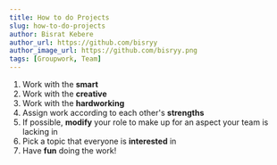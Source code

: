 ```yaml
---
title: How to do Projects
slug: how-to-do-projects
author: Bisrat Kebere
author_url: https://github.com/bisryy
author_image_url: https://github.com/bisryy.png
tags: [Groupwork, Team]
---
```


1. Work with the **smart**
1. Work with the **creative**
1. Work with the **hardworking**
1. Assign work according to each other's **strengths**
1. If possible, **modify** your role to make up for an aspect your team is lacking in
1. Pick a topic that everyone is **interested** in
1. Have **fun** doing the work!

